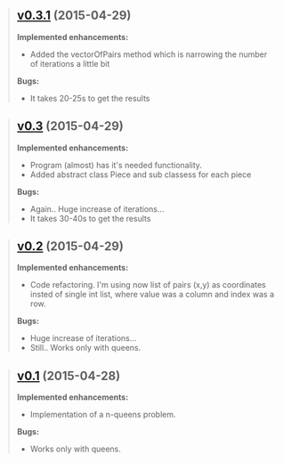 > ## [v0.3.1](https://github.com/mbSmaga/chess-challenge/tree/v0.3) (2015-04-29)
> 
> 
> **Implemented enhancements:**
> 
> - Added the vectorOfPairs method which is narrowing the number of iterations a little bit
>
> **Bugs:**
> 
> - It takes 20-25s to get the results


> ## [v0.3](https://github.com/mbSmaga/chess-challenge/tree/v0.3) (2015-04-29)
> 
> 
> **Implemented enhancements:**
> 
> - Program (almost) has it's needed functionality.
> - Added abstract class Piece and sub classess for each piece
> 
> **Bugs:**
> 
> - Again.. Huge increase of iterations...
> - It takes 30-40s to get the results


> ## [v0.2](https://github.com/mbSmaga/chess-challenge/tree/v0.2) (2015-04-29)
> 
> 
> **Implemented enhancements:**
> 
> - Code refactoring. I'm using now list of pairs (x,y) as coordinates insted of single int list, where value was a column and index was a row.
> 
> **Bugs:**
> 
> - Huge increase of iterations...
> - Still.. Works only with queens.


> ## [v0.1](https://github.com/mbSmaga/chess-challenge/tree/v0.1) (2015-04-28)
> 
> 
> **Implemented enhancements:**
> 
> - Implementation of a n-queens problem.
> 
> **Bugs:**
> 
> - Works only with queens.
